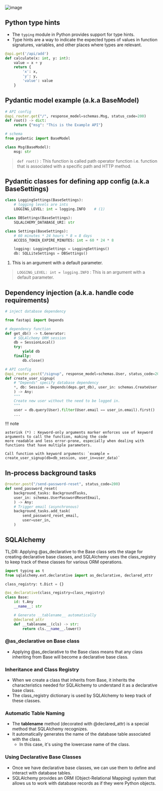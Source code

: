 ![image](https://github.com/rajdyp/study-decks/assets/15313631/b8f909df-abaf-4e69-b8c2-d5f44b3e2ae7)

## Python type hints
- The `typing` module in Python provides support for type hints.
- Type hints are a way to indicate the expected types of values in function signatures, variables, and other places where types are relevant.

``` py
@api.get('/api/add')
def calculate(x: int, y: int):
    value = x + y
    return {
        'x': x,
        'y': y,
        'value': value
    }
```


## Pydantic model example (a.k.a BaseModel)

``` py
# API config
@api_router.get("/", response_model=schemas.Msg, status_code=200)
def root() -> dict:
    return {"msg": "This is the Example API"}

# schema
from pydantic import BaseModel

class Msg(BaseModel):
    msg: str
```
> `def root()` : This function is called path operator function i.e. function that is associated with a specific path and HTTP method.


## Pydantic classes for defining app config (a.k.a BaseSettings)

``` py
class LoggingSettings(BaseSettings):
    # logging levels are ints
    LOGGING_LEVEL: int = logging.INFO    # (1)

class DBSettings(BaseSettings):
    SQLALCHEMY_DATABASE_URI: str

class Settings(BaseSettings):
    # 60 minutes * 24 hours * 8 = 8 days
    ACCESS_TOKEN_EXPIRE_MINUTES: int = 60 * 24 * 8

    logging: LoggingSettings = LoggingSettings()
    db: SQLLiteSettings = DBSettings()
```
1. This is an argument with a default parameter.

> `LOGGING_LEVEL: int = logging.INFO` : This is an argument with a default parameter.


## Dependency injection (a.k.a. handle code requirements)

``` py
# inject database dependency

from fastapi import Depends

# dependency function
def get_db() -> t.Generator:
    # SQLAlchemy ORM session
    db = SessionLocal()
    try:
        yield db
    finally:
        db.close()

# API config
@api_router.post("/signup", response_model=schemas.User, status_code=201)
def create_user_signup(
    # "Depends" specify database dependency
    *, db: Session = Depends(deps.get_db), user_in: schemas.CreateUser,
    ) -> Any:
    """
    Create new user without the need to be logged in.
    """
    user = db.query(User).filter(User.email == user_in.email).first()
    ...
```

!!! note

    asterisk (*) : Keyword-only arguments marker enforces use of keyword arguments to call the function, making the code 
    more readable and less error-prone, especially when dealing with functions that have multiple parameters.
 
    Call function with keyword arguments: `example = create_user_signup(db=db_session, user_in=user_data)`


## In-process background tasks

``` py
@router.post("/send-password-reset", status_code=200)
def send_password_reset(
    background_tasks: BackgroundTasks,
    user_in: schemas.UserPasswordResetEmail,
    ) -> Any:
    # Trigger email (asynchronous)
    background_tasks.add_task(
        send_password_reset_email,
        user=user_in,
    )
```


## SQLAlchemy

TL;DR: Applying @as_declarative to the Base class sets the stage for creating declarative base classes, and SQLAlchemy uses the class_registry to keep track of these classes for various ORM operations.

``` py
import typing as t
from sqlalchemy.ext.declarative import as_declarative, declared_attr

class_registry: t.Dict = {}

@as_declarative(class_registry=class_registry)
class Base:
    id: t.Any
    __name__: str

    # Generate __tablename__ automatically
    @declared_attr
    def __tablename__(cls) -> str:
        return cls.__name__.lower()
```

### @as_declarative on Base class
- Applying @as_declarative to the Base class means that any class inheriting from Base will become a declarative base class.

### Inheritance and Class Registry
- When we create a class that inherits from Base, it inherits the characteristics needed for SQLAlchemy to understand it as a declarative base class.
- The class_registry dictionary is used by SQLAlchemy to keep track of these classes.

### Automatic Table Naming
- The __tablename__ method (decorated with @declared_attr) is a special method that SQLAlchemy recognizes.
- It automatically generates the name of the database table associated with the class.
    - In this case, it's using the lowercase name of the class.

### Using Declarative Base Classes
- Once we have declarative base classes, we can use them to define and interact with database tables.
- SQLAlchemy provides an ORM (Object-Relational Mapping) system that allows us to work with database records as if they were Python objects.
